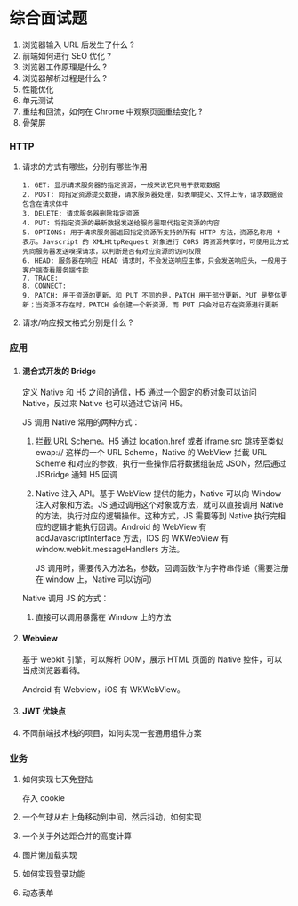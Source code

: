 # 综合面试题



1. 浏览器输入 URL 后发生了什么 ?
2. 前端如何进行 SEO 优化 ?
3. 浏览器工作原理是什么 ?
4. 浏览器解析过程是什么 ?
5. 性能优化
6. 单元测试
7. 重绘和回流，如何在 Chrome 中观察页面重绘变化 ?
8. 骨架屏



### HTTP

1. 请求的方式有哪些，分别有哪些作用

   ```
   1. GET: 显示请求服务器的指定资源，一般来说它只用于获取数据
   2. POST: 向指定资源提交数据，请求服务器处理，如表单提交、文件上传，请求数据会包含在请求体中
   3. DELETE: 请求服务器删除指定资源
   4. PUT: 将指定资源的最新数据发送给服务器取代指定资源的内容
   5. OPTIONS: 用于请求服务器返回指定资源所支持的所有 HTTP 方法，资源名称用 * 表示。Javscript 的 XMLHttpRequest 对象进行 CORS 跨资源共享时，可使用此方式先向服务器发送嗅探请求，以判断是否有对应资源的访问权限
   6. HEAD: 服务器在响应 HEAD 请求时，不会发送响应主体，只会发送响应头，一般用于客户端查看服务端性能
   7. TRACE:
   8. CONNECT: 
   9. PATCH: 用于资源的更新，和 PUT 不同的是，PATCH 用于部分更新，PUT 是整体更新；当资源不存在时，PATCH 会创建一个新资源，而 PUT 只会对已存在资源进行更新
   ```

   

2. 请求/响应报文格式分别是什么 ?

   




### 应用

1. #### 混合式开发的 Bridge

   定义 Native 和 H5 之间的通信，H5 通过一个固定的桥对象可以访问 Native，反过来 Native 也可以通过它访问 H5。

   JS 调用 Native 常用的两种方式：

   1. 拦截 URL Scheme。H5 通过 location.href 或者 iframe.src 跳转至类似 ewap:// 这样的一个 URL Scheme，Native 的 WebView 拦截 URL Scheme 和对应的参数，执行一些操作后将数据组装成 JSON，然后通过 JSBridge 通知 H5 回调

   2. Native 注入 API。基于 WebView 提供的能力，Native 可以向 Window 注入对象和方法。JS 通过调用这个对象或方法，就可以直接调用 Native 的方法，执行对应的逻辑操作。这种方式，JS 需要等到 Native 执行完相应的逻辑才能执行回调。Android 的 WebView 有 addJavascriptInterface 方法，IOS 的 WKWebView 有 window.webkit.messageHandlers 方法。

      JS 调用时，需要传入方法名，参数，回调函数作为字符串传递（需要注册在 window 上，Native 可以访问）

   Native 调用 JS 的方式：

   1. 直接可以调用暴露在 Window 上的方法

2. #### Webview

   基于 webkit 引擎，可以解析 DOM，展示 HTML 页面的 Native 控件，可以当成浏览器看待。

   Android 有 Webview，iOS 有 WKWebView。

3. #### JWT 优缺点

4. 不同前端技术栈的项目，如何实现一套通用组件方案



### 业务

1. 如何实现七天免登陆

   存入 cookie

2. 一个气球从右上角移动到中间，然后抖动，如何实现

3. 一个关于外边距合并的高度计算

4. 图片懒加载实现

5. 如何实现登录功能

6. 动态表单





